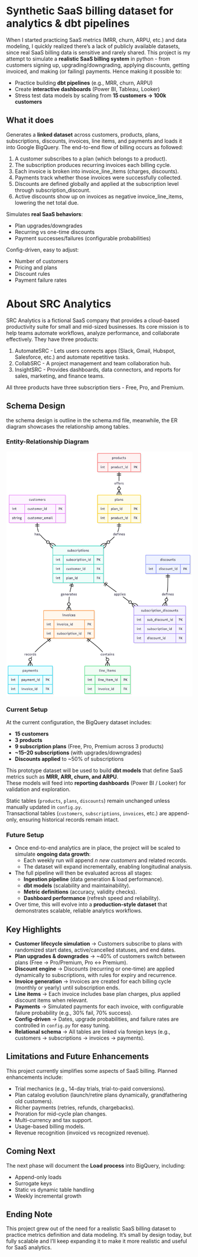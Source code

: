 # Synthetic SaaS billing dataset for analytics & dbt pipelines  

When I started practicing SaaS metrics (MRR, churn, ARPU, etc.) and data modeling, I quickly realized there’s a lack of publicly available datasets, since real SaaS billing data is sensitive and rarely shared. This project is my attempt to simulate a **realistic SaaS billing system** in python - from customers signing up, upgrading/downgrading, applying discounts, getting invoiced, and making (or failing) payments. Hence making it possible to:  

- Practice building **dbt pipelines** (e.g., MRR, churn, ARPU)
- Create **interactive dashboards** (Power BI, Tableau, Looker)
- Stress test data models by scaling from **15 customers → 100k customers**  


## What it does  

Generates a **linked dataset** across customers, products, plans, subscriptions, discounts, invoices, line items, and payments and loads it into Google BigQuery. The end-to-end flow of billing occurs as followed:  

1. A customer subscribes to a plan (which belongs to a product).
2. The subscription produces recurring invoices each billing cycle.
3. Each invoice is broken into invoice_line_items (charges, discounts).
4. Payments track whether those invoices were successfully collected.
5. Discounts are defined globally and applied at the subscription level through subscription_discount.
6. Active discounts show up on invoices as negative invoice_line_items, lowering the net total due.   

Simulates **real SaaS behaviors**:  
  - Plan upgrades/downgrades
  - Recurring vs one-time discounts
  - Payment successes/failures (configurable probabilities)  

Config-driven, easy to adjust:  
  - Number of customers
  - Pricing and plans
  - Discount rules
  - Payment failure rates  


# About SRC Analytics

SRC Analytics is a fictional SaaS company that provides a cloud-based productivity suite for small and mid-sized businesses. Its core mission is to help teams automate workflows, analyze performance, and collaborate effectively. They have three products:  

1. AutomateSRC - Lets users connects apps (Slack, Gmail, Hubspot, Salesforce, etc.) and automate repetitive tasks.
2. CollabSRC - A project management and team collaboration hub.
3. InsightSRC - Provides dashboards, data connectors, and reports for sales, marketing, and finance teams.  

All three products have three subscription tiers - Free, Pro, and Premium.  


## Schema Design

the schema design is outline in the schema.md file, meanwhile, the ER diagram showcases the relationship among tables.  

### Entity-Relationship Diagram  

![ER Diagram](<Untitled diagram _ Mermaid Chart-2025-09-25-160352.png>)

<!--
```mermaid
erDiagram
    customers {
        int customer_id PK
        string customer_email
    }
    subscriptions {
        int subscription_id PK
        int customer_id FK
        int plan_id FK
    }
    invoices {
        int invoice_id PK
        int subscription_id FK
    }
    payments {
        int payment_id PK
        int invoice_id FK
    }
    line_items {
        int line_item_id PK
        int invoice_id FK
    }
    subscription_discounts {
        int sub_discount_id PK
        int subscription_id FK
        int discount_id FK
    }
    products {
        int product_id PK
    }
    plans {
        int plan_id PK
        int product_id FK
    }
    discounts {
        int discount_id PK
    }

    customers ||--o{ subscriptions : "has"
    subscriptions ||--o{ invoices : "generates"
    invoices ||--o{ payments : "records"
    invoices ||--o{ line_items : "contains"
    subscriptions ||--o{ subscription_discounts : "applies"
    products ||--o{ plans : "offers"
    plans ||--o{ subscriptions : "defines"
    discounts ||--o{ subscription_discounts : "defines"
```
-->  

### Current Setup  

At the current configuration, the BigQuery dataset includes:  
- **15 customers**
- **3 products**
- **9 subscription plans** (Free, Pro, Premium across 3 products)
- **~15–20 subscriptions** (with upgrades/downgrades)
- **Discounts applied** to ~50% of subscriptions  

This prototype dataset will be used to build **dbt models** that define SaaS metrics such as **MRR, ARR, churn, and ARPU**.  
These models will feed into **reporting dashboards** (Power BI / Looker) for validation and exploration.  

Static tables (`products`, `plans`, `discounts`) remain unchanged unless manually updated in `config.py`.  
Transactional tables (`customers`, `subscriptions`, `invoices`, etc.) are append-only, ensuring historical records remain intact.  


### Future Setup
- Once end-to-end analytics are in place, the project will be scaled to simulate **ongoing data growth**:  
  - Each weekly run will append *n new customers* and related records.  
  - The dataset will expand incrementally, enabling longitudinal analysis.  
- The full pipeline will then be evaluated across all stages:  
  - **Ingestion pipeline** (data generation & load performance).  
  - **dbt models** (scalability and maintainability).  
  - **Metric definitions** (accuracy, validity checks).  
  - **Dashboard performance** (refresh speed and reliability).  
- Over time, this will evolve into a **production-style dataset** that demonstrates scalable, reliable analytics workflows.  

## Key Highlights
- **Customer lifecycle simulation** → Customers subscribe to plans with randomized start dates, active/cancelled statuses, and end dates.  
- **Plan upgrades & downgrades** → ~40% of customers switch between plans (Free → Pro/Premium, Pro ↔ Premium).  
- **Discount engine** → Discounts (recurring or one-time) are applied dynamically to subscriptions, with rules for expiry and recurrence.  
- **Invoice generation** → Invoices are created for each billing cycle (monthly or yearly) until subscription ends.  
- **Line items** → Each invoice includes base plan charges, plus applied discount items when relevant.  
- **Payments** → Simulated payments for each invoice, with configurable failure probability (e.g., 30% fail, 70% success).  
- **Config-driven** → Dates, upgrade probabilities, and failure rates are controlled in `config.py` for easy tuning.  
- **Relational schema** → All tables are linked via foreign keys (e.g., customers → subscriptions → invoices → payments).  
  

## Limitations and Future Enhancements  

This project currently simplifies some aspects of SaaS billing.
Planned enhancements include:  

- Trial mechanics (e.g., 14-day trials, trial-to-paid conversions).  
- Plan catalog evolution (launch/retire plans dynamically, grandfathering old customers).  
- Richer payments (retries, refunds, chargebacks).  
- Proration for mid-cycle plan changes.  
- Multi-currency and tax support. 
- Usage-based billing models.  
- Revenue recognition (invoiced vs recognized revenue).  

## Coming Next
The next phase will document the **Load process** into BigQuery, including:
- Append-only loads
- Surrogate keys
- Static vs dynamic table handling
- Weekly incremental growth

## Ending Note  

This project grew out of the need for a realistic SaaS billing dataset to practice metrics definition and data modeling. It’s small by design today, but fully scalable and I’ll keep expanding it to make it more realistic and useful for SaaS analytics.  